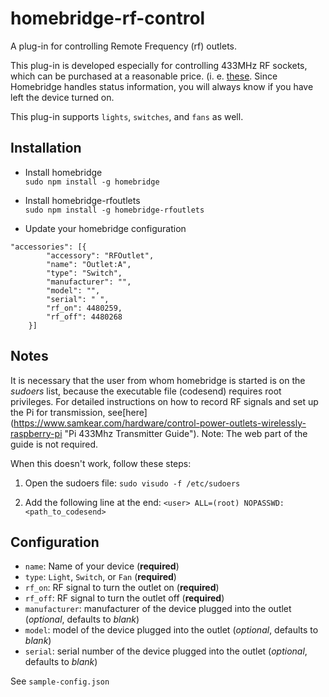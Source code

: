 # homebridge-rf-control
A plug-in for controlling Remote Frequency (rf) outlets.

This plug-in is developed especially for controlling 433MHz RF sockets, which can be purchased at a reasonable price. (i. e. [these](https://www.amazon.de/Brennenstuhl-Funkschalt-Set-Funksteckdosen-Innenbereich-Kindersicherung/dp/B001AX8QUM "Brennenstuhl Wireless Outlets"). Since Homebridge handles status information, you will always know if you have left the device turned on.

This plug-in supports ```lights```, ```switches```, and ```fans``` as well.

## Installation

- Install homebridge  
`sudo npm install -g homebridge`

- Install homebridge-rfoutlets  
`sudo npm install -g homebridge-rfoutlets`

- Update your homebridge configuration
```
"accessories": [{
        "accessory": "RFOutlet",
        "name": "Outlet:A",
        "type": "Switch",
        "manufacturer": "",
        "model": "",
        "serial": " ",
        "rf_on": 4480259,
        "rf_off": 4480268
    }]
```

## Notes

It is necessary that the user from whom homebridge is started is on the *sudoers* list, because the executable file (codesend) requires root privileges.
For detailed instructions on how to record RF signals and set up the Pi for transmission, see[here] (https://www.samkear.com/hardware/control-power-outlets-wirelessly-raspberry-pi "Pi 433Mhz Transmitter Guide"). Note: The web part of the guide is not required.

When this doesn't work, follow these steps:

1. Open the sudoers file:
```sudo visudo -f /etc/sudoers```

2. Add the following line at the end:
```<user> ALL=(root) NOPASSWD: <path_to_codesend>```


## Configuration

- ```name```: Name of your device (**required**)
- ```type```: `Light`, `Switch`, or `Fan` (**required**)
- ```rf_on```: RF signal to turn the outlet on (**required**)
- ```rf_off```: RF signal to turn the outlet off (**required**)
- ```manufacturer```: manufacturer of the device plugged into the outlet (*optional*, defaults to *blank*)
- ```model```: model of the device plugged into the outlet (*optional*, defaults to *blank*)
- ```serial```: serial number of the device plugged into the outlet (*optional*, defaults to *blank*)


See `sample-config.json`

